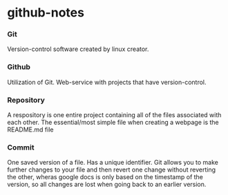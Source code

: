# github-notes

### Git
Version-control software created by linux creator. 

### Github
Utilization of Git. Web-service with projects that have version-control.

### Repository
A respository is one entire project containing all of the files associated with each other. The essential/most simple file when creating a webpage is the README.md file

### Commit
One saved version of a file. Has a unique identifier. Git allows you to make further changes to your file and then revert one change without reverting the other, wheras google docs is only based on the timestamp of the version, so all changes are lost when going back to an earlier version.
